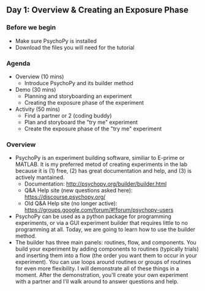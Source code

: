 ## Day 1: Overview & Creating an Exposure Phase

### Before we begin
- Make sure PsychoPy is installed
- Download the files you will need for the tutorial

### Agenda
- Overview (10 mins)
  - Introduce PsychoPy and its builder method
- Demo (30 mins)
  - Planning and storyboarding an experiment
  - Creating the exposure phase of the experiment
- Activity (50 mins)
  - Find a partner or 2 (coding buddy)
  - Plan and storyboard the "try me" experiment
  - Create the exposure phase of the "try me" experiment

### Overview
- PsychoPy is an experiment building software, similiar to E-prime or MATLAB.  It is my preferred metod of creating experiments in the lab because it is (1) free, (2) has great documentation and help, and (3) is actively mantained.
  - Documentation: http://psychopy.org/builder/builder.html
  - Q&A Help site (new questions asked here): https://discourse.psychopy.org/
  - Old Q&A Help site (no longer active): https://groups.google.com/forum/#!forum/psychopy-users
- PsychoPy can be used as a python package for programming experiments, or via a GUI experiment builder that requires little to no programming at all.  Today, we are going to learn how to use the builder method.
- The builder has three main panels: routines, flow, and components.  You build your experiment by adding components to routines (typically trials) and inserting them into a flow (the order you want them to occur in your experiment).  You can use loops around routines or groups of routines for even more flexibility.  I will demonstrate all of these things in a moment.  After the demonstration, you'll create your own experiment with a partner and I'll walk around to answer questions and help.

